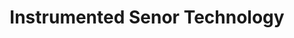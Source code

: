---
title: "Instrumented Senor Technology"
url: /okemos/instrumented-senor-technology/
shop: electronics
---